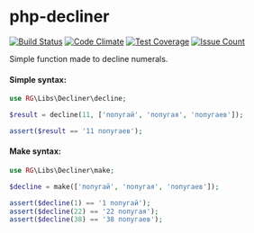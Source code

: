 # php-decliner
[![Build Status](https://travis-ci.org/pldin601/php-decliner.svg?branch=master)](https://travis-ci.org/rg-libs/Decliner)
[![Code Climate](https://codeclimate.com/github/pldin601/php-decliner/badges/gpa.svg)](https://codeclimate.com/github/rg-libs/Decliner)
[![Test Coverage](https://codeclimate.com/github/pldin601/php-decliner/badges/coverage.svg)](https://codeclimate.com/github/rg-libs/Decliner/coverage)
[![Issue Count](https://codeclimate.com/github/pldin601/php-decliner/badges/issue_count.svg)](https://codeclimate.com/github/rg-libs/Decliner)

Simple function made to decline numerals.

#### Simple syntax:
```php
use RG\Libs\Decliner\decline;

$result = decline(11, ['попугай', 'попугая', 'попугаев']);

assert($result == '11 попугаев');
```

#### Make syntax:
```php
use RG\Libs\Decliner\make;

$decline = make(['попугай', 'попугая', 'попугаев']);

assert($decline(1) == '1 попугай');
assert($decline(22) == '22 попугая');
assert($decline(38) == '38 попугаев');
```

